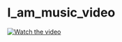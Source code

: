# I_am_music_video
[![Watch the video](https://img.youtube.com/vi/y_Oye9Riu7s/0.jpg)](https://youtu.be/y_Oye9Riu7s)
